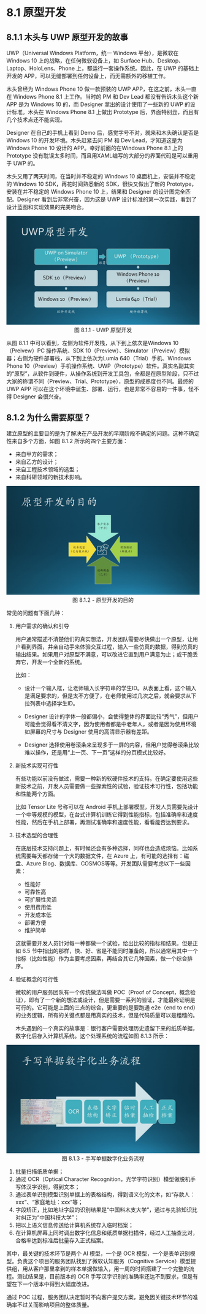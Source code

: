 # 8.1 原型开发

## 8.1.1 木头与 UWP 原型开发的故事

UWP（Universal Windows Platform，统一 Windows 平台），是微软在 Windows 10 上的战略，在任何微软设备上，如 Surface Hub、Desktop、Laptop、HoloLens、Phone 上，都运行一套操作系统。因此，在 UWP 的基础上开发的 APP，可以无缝部署到任何设备上，而无需额外的移植工作。

木头曾经为 Windows Phone 10 做一款预装的 UWP APP，在这之前，木头一直在 Windows Phone 8.1 上工作。当时的 PM 和 Dev Lead 都没有告诉木头这个新 APP 是为 Windows 10 的，而 Designer 拿出的设计使用了一些新的 UWP 的设计标准。木头在 Windows Phone 8.1 上做出 Prototype 后，界面特别丑，而且有几个技术点还不能实现。

Designer 在自己的手机上看到 Demo 后，感觉字号不对，就来和木头确认是否是 Windows 10 的开发环境。木头赶紧去问 PM 和 Dev Lead，才知道这是为 Windows Phone 10 设计的 APP。幸好前面的在Windows Phone 8.1 上的 Prototype 没有耽误太多时间，而且用XAML编写的大部分的界面代码是可以重用于 UWP 的。

木头又用了两天时间，在当时并不稳定的 Windows 10 桌面机上，安装并不稳定的 Windows 10 SDK，再花时间熟悉新的 SDK，很快又做出了新的 Prototype，安装在并不稳定的 Windows Phone 10 上，结果和 Designer 的设计图完全匹配。Designer 看到后非常兴奋，因为这是 UWP 设计标准的第一次实践，看到了设计蓝图和实现效果的完美吻合。

<div align="center">
<img src="Images/Slide3.JPG"/>
图 8.1.1 - UWP 原型开发
</div>

从图 8.1.1 中可以看到，左侧为软件开发栈，从下到上依次是Windows 10（Preivew）PC 操作系统、SDK 10（Preview）、Simulator（Preview）模拟器；右侧为硬件部署栈，从下到上依次为Lumia 640（Trial）手机、Windows Phone 10（Preview）手机操作系统、UWP（Prototype）软件。真实名副其实的“原型”，从软件到硬件，从操作系统到开发工具包，全都是在原型阶段，只不过大家的称谓不同（Preview、Trial、Prototype），原型的成熟度也不同。最终的 UWP APP 可以在这个环境中诞生、部署、运行，也是非常不容易的一件事，怪不得 Designer 会很兴奋。

## 8.1.2 为什么需要原型？

建立原型的主要目的是为了解决在产品开发的早期阶段不确定的问题。这种不确定性来自多个方面，如图 8.1.2 所示的四个主要方面：
- 来自甲方的需求；
- 来自乙方的设计；
- 来自工程技术领域的选型；
- 来自科研领域的新技术影响。

<div align="center">
<img src="Images/Slide4.JPG"/>
图 8.1.2 - 原型开发的目的
</div>

常见的问题有下面几种：

1. 用户需求的确认和引导
   
   用户通常描述不清楚他们的真实想法，开发团队需要尽快做出一个原型，让用户看到界面，并亲自动手来体验交互过程，输入一些仿真的数据，得到仿真的输出结果。如果用户对原型不满意，可以改进它直到用户满意为止；或干脆丢弃它，开发一个全新的系统。

   比如：

   - 设计一个输入框，让老师输入长字符串的学生ID。从表面上看，这个输入是满足要求的，但是太不方便了，在老师使用过几次之后，就会要求从下拉列表中选择学生ID。
  
   - Designer 设计的字体一般都偏小，会使得整体的界面比较“秀气”，但用户可能会觉得看不清文字，因为使用者都是中老年人，或者是因为使用环境如屏幕的尺寸与 Designer 使用的高清显示器有差距。
  
   - Designer 选择使用卷滚条来呈现多于一屏的内容，但用户觉得卷滚条比较难以操作，还是用“上一页、下一页”这样的分页模式比较好。

2. 新技术实现可行性
   
   有些功能以前没有做过，需要一种新的软硬件技术的支持。在确定要使用这些新技术之前，开发人员需要做一些探索性的试验，验证技术可行性，包括功能和性能两个方面。
   
   比如 Tensor Lite 号称可以在 Android 手机上部署模型，开发人员需要先设计一个中等规模的模型，在台式计算机训练它得到性能指标，包括准确率和速度性能，然后在手机上部署，再测试准确率和速度性能，看看能否达到要求。

3. 技术选型的合理性

   在底层技术支持问题上，有时候还会有多种选择，同样也会造成烦恼。比如系统需要每天都存储一个大的数据文件，在 Azure 上，有可能的选择有：磁盘、Azure Blog、数据库、COSMOS等等。开发团队需要考虑以下一些因素：

   - 性能好
   - 可靠性高
   - 可扩展性灵活
   - 使用费用低
   - 开发成本低
   - 部署方便
   - 维护简单
   
   这就需要开发人员针对每一种都做一个试验，给出比较的指标和结果。但是正如 6.5 节中指出的那样，快、好、省是不能同时兼备的，所以通常用其中一个指标（比如性能）作为主要考虑因素，再结合其它几种因素，做一个综合排序。

4. 验证概念的可行性

   微软的用户服务团队有一个传统做法叫做 POC（Proof of Concept，概念验证），即有了一个新的想法或设计，但是需要一系列的验证，才能最终证明是可行的。它可能是上面的三点的综合，更重要的是要跑通 e2e（end to end）的业务逻辑，所有的关键点都是用真实的技术，但是代码质量可以是粗糙的。

   木头遇到的一个真实的故事是：银行客户需要处理历史遗留下来的纸质单据，数字化后存入计算机系统。这个处理系统的流程如图 8.1.3 所示：

<div align="center">
<img src="Images/Slide5.JPG"/>
图 8.1.3 - 手写单据数字化业务流程
</div>   

   1. 批量扫描纸质单据；
   2. 通过 OCR（Optical Character Recognition，光学字符识别）模型做脱机手写体汉字识别，得到文本；
   3. 通过表单识别模型识别单据上的表格结构，得到语义化的文本，如“存款人：xxx”、“家庭地址：xxx”等；
   4. 字段矫正，比如地址字段的识别结果是“中国料木支大学”，通过与先验知识比对纠正为“中国科技大学”；
   5. 把以上语义信息传送给计算机系统存入临时档案；
   6. 在计算机屏幕上同时调出数字化信息和纸质单据扫描件，经过人工抽查比对，合格率达到标准后批量存入正式档案。

   其中，最关键的技术环节是两个 AI 模型，一个是 OCR 模型，一个是表单识别模型。负责这个项目的服务团队找到了微软认知服务（Cognitive Service）模型提供组，用从客户那里拿到的样本单据做输入，用一周的时间搭建了一个完整的流程。测试结果是，目前版本的 OCR 手写汉字识别的准确率还达不到要求，但是有望在下一个版本中得到大幅度改进。

   通过 POC 过程，服务团队决定暂时不向客户提交方案，避免因关键技术环节的准确率不过关而影响项目的整体质量。

